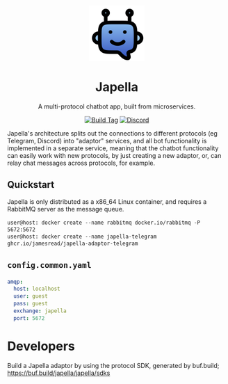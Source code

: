 <div align = "center">
	<img alt = "project logo" src = "logo.png" width = "128" />
	<h1>Japella</h1>
	<p>A multi-protocol chatbot app, built from microservices.</p>

[![Build Tag](https://github.com/jamesread/Sicroc/actions/workflows/build-tag.yml/badge.svg)](https://github.com/jamesread/Sicroc/actions/workflows/build-tag.yml) 
[![Discord](https://img.shields.io/discord/846737624960860180?label=Discord%20Server)](https://discord.gg/jhYWWpNJ3v)
</div>

Japella's architecture splits out the connections to different protocols (eg Telegram, Discord) into "adaptor" services, and all bot functionality is implemented in a separate service, meaning that the chatbot functionality can easily work with new protocols, by just creating a new adaptor, or, can relay chat messages across protocols, for example.

## Quickstart

Japella is only distributed as a x86_64 Linux container, and requires a RabbitMQ server as the message queue.

````
user@host: docker create --name rabbitmq docker.io/rabbitmq -P 5672:5672
user@host: docker create --name japella-telegram ghcr.io/jamesread/japella-adaptor-telegram
````

## `config.common.yaml`

```yaml
amqp:
  host: localhost
  user: guest
  pass: guest
  exchange: japella
  port: 5672
```

# Developers

Build a Japella adaptor by using the protocol SDK, generated by buf.build; https://buf.build/japella/japella/sdks
